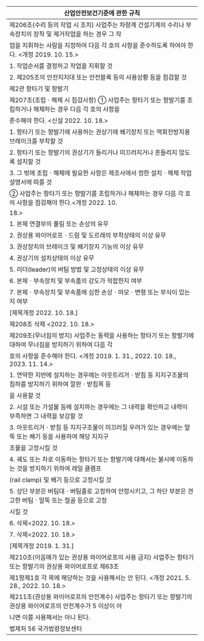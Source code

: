 | 산업안전보건기준에 관한 규칙 |
| --- |
| 제206조(수리 등의 작업 시 조치) 사업주는 차량계 건설기계의 수리나 부속장치의 장착 및 제거작업을 하는 경우 그 작 |
| 업을 지휘하는 사람을 지정하여 다음 각 호의 사항을 준수하도록 하여야 한다. <개정 2019. 10. 15.> |
| 1. 작업순서를 결정하고 작업을 지휘할 것 |
| 2. 제205조의 안전지지대 또는 안전블록 등의 사용상황 등을 점검할 것 |
| 제2관 항타기 및 항발기 |
| 제207조(조립ㆍ해체 시 점검사항) ① 사업주는 항타기 또는 항발기를 조립하거나 해체하는 경우 다음 각 호의 사항을 |
| 준수해야 한다. <신설 2022. 10. 18.> |
| 1. 항타기 또는 항발기에 사용하는 권상기에 쐐기장치 또는 역회전방지용 브레이크를 부착할 것 |
| 2. 항타기 또는 항발기의 권상기가 들리거나 미끄러지거나 흔들리지 않도록 설치할 것 |
| 3. 그 밖에 조립ㆍ해체에 필요한 사항은 제조사에서 정한 설치ㆍ해체 작업 설명서에 따를 것 |
| ② 사업주는 항타기 또는 항발기를 조립하거나 해체하는 경우 다음 각 호의 사항을 점검해야 한다.<개정 2022. 10. |
| 18.> |
| 1. 본체 연결부의 풀림 또는 손상의 유무 |
| 2. 권상용 와이어로프ㆍ드럼 및 도르래의 부착상태의 이상 유무 |
| 3. 권상장치의 브레이크 및 쐐기장치 기능의 이상 유무 |
| 4. 권상기의 설치상태의 이상 유무 |
| 5. 리더(leader)의 버팀 방법 및 고정상태의 이상 유무 |
| 6. 본체ㆍ부속장치 및 부속품의 강도가 적합한지 여부 |
| 7. 본체ㆍ부속장치 및 부속품에 심한 손상ㆍ마모ㆍ변형 또는 부식이 있는지 여부 |
| [제목개정 2022. 10. 18.] |
| 제208조 삭제 <2022. 10. 18.> |
| 제209조(무너짐의 방지) 사업주는 동력을 사용하는 항타기 또는 항발기에 대하여 무너짐을 방지하기 위하여 다음 각 |
| 호의 사항을 준수해야 한다. <개정 2019. 1. 31., 2022. 10. 18., 2023. 11. 14.> |
| 1. 연약한 지반에 설치하는 경우에는 아웃트리거ㆍ받침 등 지지구조물의 침하를 방지하기 위하여 깔판ㆍ받침목 등 |
| 을 사용할 것 |
| 2. 시설 또는 가설물 등에 설치하는 경우에는 그 내력을 확인하고 내력이 부족하면 그 내력을 보강할 것 |
| 3. 아웃트리거ㆍ받침 등 지지구조물이 미끄러질 우려가 있는 경우에는 말뚝 또는 쐐기 등을 사용하여 해당 지지구 |
| 조물을 고정시킬 것 |
| 4. 궤도 또는 차로 이동하는 항타기 또는 항발기에 대해서는 불시에 이동하는 것을 방지하기 위하여 레일 클램프 |
| (rail clamp) 및 쐐기 등으로 고정시킬 것 |
| 5. 상단 부분은 버팀대ㆍ버팀줄로 고정하여 안정시키고, 그 하단 부분은 견고한 버팀ㆍ말뚝 또는 철골 등으로 고정 |
| 시킬 것 |
| 6. 삭제<2022. 10. 18.> |
| 7. 삭제<2022. 10. 18.> |
| [제목개정 2019. 1. 31.] |
| 제210조(이음매가 있는 권상용 와이어로프의 사용 금지) 사업주는 항타기 또는 항발기의 권상용 와이어로프로 제63조 |
| 제1항제1호 각 목에 해당하는 것을 사용해서는 안 된다. <개정 2021. 5. 28., 2022. 10. 18.> |
| 제211조(권상용 와이어로프의 안전계수) 사업주는 항타기 또는 항발기의 권상용 와이어로프의 안전계수가 5 이상이 아 |
| 니면 이를 사용해서는 아니 된다. |
| 법제처                                                            56                                                       국가법령정보센터 |